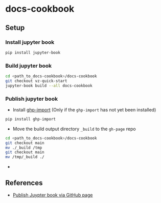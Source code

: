 # docs-cookbook

## Setup

### Install jupyter book

```bash
pip install jupyter-book
```

### Build jupyter book

```bash
cd <path_to_docs-cookbook>/docs-cookbook
git checkout vz-quick-start
jupyter-book build --all docs-cookbook
```

### Publish jupyter book

* Install [ghp-import](https://github.com/davisp/ghp-import) (Only if the `ghp-import` has not yet been installed)

```bash
pip install ghp-import
```

* Move the build output directory `_build` to the `gh-page` repo

```bash
cd <path_to_docs-cookbook>/docs-cookbook
git checkout main
mv ./_build /tmp
git checkout main
mv /tmp/_build ./
```

* 

## References

* [Publish Juypter book via GitHub page](https://jupyterbook.org/start/publish.html)
